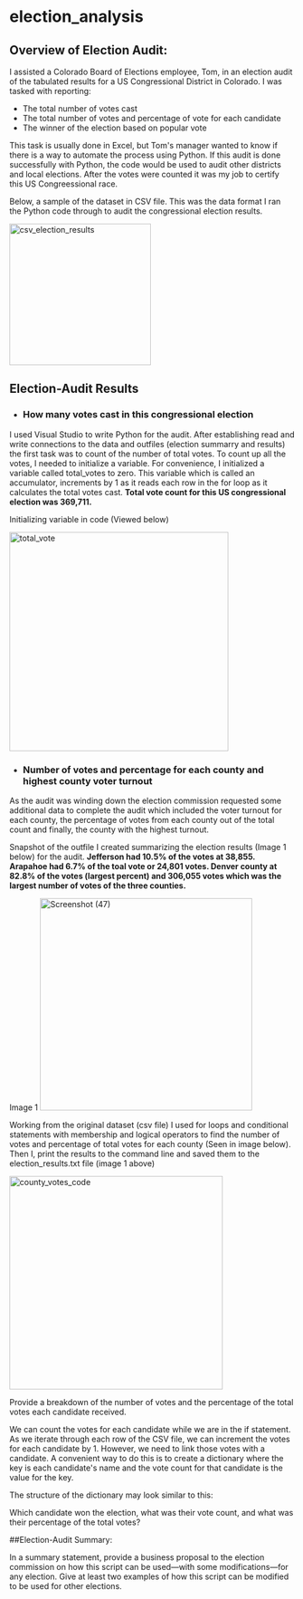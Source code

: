 # election_analysis


## Overview of Election Audit:

I assisted a Colorado Board of Elections employee, Tom, in an election audit of the tabulated results for a US Congressional District in Colorado. I was tasked with reporting:
* The total number of votes cast
* The total number of votes and percentage of vote for each candidate
* The winner of the election based on popular vote

This task is usually done in Excel, but Tom's manager wanted to know if there is a way to automate the process using Python. If this audit is done successfully with Python, the code would be used to audit other districts and local elections. After the votes were counted it was my job to certify this US Congreessional race.

Below, a sample of the dataset in CSV file. This was the data format I ran the Python code through to audit the congressional election results.

<img width="250" alt="csv_election_results" src="https://user-images.githubusercontent.com/102890151/164986645-36ee56e9-ee5d-4d31-9008-c8ecfa95008c.png">




## Election-Audit Results


* ### How many votes cast in this congressional election

I used Visual Studio to write Python for the audit. After establishing read and write connections to the data and outfiles (election summarry and results) the first task was to count of the number of total votes. To count up all the votes, I needed to initialize a variable. For convenience, I initialized a variable called total_votes to zero. This variable which is called an accumulator, increments by 1 as it reads each row in the for loop as it calculates the total votes cast. **Total vote count for this US congressional election was 369,711.**

Initializing variable in code (Viewed below)

<img width="387" alt="total_vote" src="https://user-images.githubusercontent.com/102890151/164986772-4aeee55b-c9c1-4346-b374-35fa4d754050.png">


* ### Number of votes and percentage for each county and highest county voter turnout

As the audit was winding down the election commission requested some additional data to complete the audit which included the voter turnout for each county, 
the percentage of votes from each county out of the total count and finally, the county with the highest turnout.

Snapshot of the outfile I created summarizing the election results (Image 1 below) for the audit. **Jefferson had 10.5% of the votes at 38,855. Arapahoe had 6.7% of the toal vote or 24,801 votes. Denver county at 82.8% of the votes (largest percent) and 306,055 votes which was the largest number of votes of the three counties.**


Image 1
<img width="375" alt="Screenshot (47)" src="https://user-images.githubusercontent.com/102890151/164957031-fbe5ac78-b22d-48b3-8093-7188413a0b8d.png">

Working from the original dataset (csv file) I used for loops and conditional statements with membership and logical operators to find the number of votes and percentage of total votes for each county (Seen in image below). Then I, print the results to the command line and saved them to the election_results.txt file (image 1 above)

<img width="377" alt="county_votes_code" src="https://user-images.githubusercontent.com/102890151/164983603-9651e510-20bc-4dfb-96b4-577635ae2b05.png">


Provide a breakdown of the number of votes and the percentage of the total votes each candidate received.

We can count the votes for each candidate while we are in the if statement. As we iterate through each row of the CSV file, we can increment the votes for each candidate by 1. However, we need to link those votes with a candidate. A convenient way to do this is to create a dictionary where the key is each candidate's name and the vote count for that candidate is the value for the key.

The structure of the dictionary may look similar to this:

Which candidate won the election, what was their vote count, and what was their percentage of the total votes?

##Election-Audit Summary: 

In a summary statement, provide a business proposal to the election commission on how this script can be used—with some modifications—for any election. Give at least two examples of how this script can be modified to be used for other elections.
